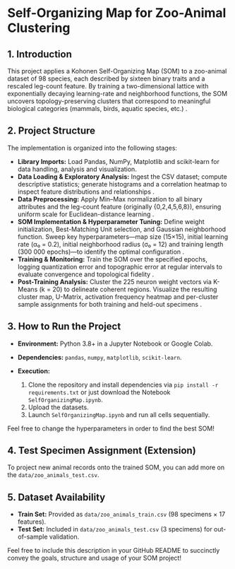 # Self-Organizing Map for Zoo-Animal Clustering

## 1. Introduction
   This project applies a Kohonen Self-Organizing Map (SOM) to a zoo-animal dataset of 98 species, each described by sixteen binary traits and a rescaled leg-count feature. By training a two-dimensional lattice with exponentially decaying learning-rate and neighborhood functions, the SOM uncovers topology-preserving clusters that correspond to meaningful biological categories (mammals, birds, aquatic species, etc.) .

## 2. Project Structure
The implementation is organized into the following stages:

* **Library Imports:** Load Pandas, NumPy, Matplotlib and scikit-learn for data handling, analysis and visualization.
* **Data Loading & Exploratory Analysis:** Ingest the CSV dataset; compute descriptive statistics; generate histograms and a correlation heatmap to inspect feature distributions and relationships .
* **Data Preprocessing:** Apply Min–Max normalization to all binary attributes and the leg-count feature (originally {0,2,4,5,6,8}), ensuring uniform scale for Euclidean-distance learning .
* **SOM Implementation & Hyperparameter Tuning:** Define weight initialization, Best-Matching Unit selection, and Gaussian neighborhood function. Sweep key hyperparameters—map size (15×15), initial learning rate (α₀ = 0.2), initial neighborhood radius (σ₀ = 12) and training length (300 000 epochs)—to identify the optimal configuration .
* **Training & Monitoring:** Train the SOM over the specified epochs, logging quantization error and topographic error at regular intervals to evaluate convergence and topological fidelity .
* **Post-Training Analysis:** Cluster the 225 neuron weight vectors via K-Means (k = 20) to delineate coherent regions. Visualize the resulting cluster map, U-Matrix, activation frequency heatmap and per-cluster sample assignments for both training and held-out specimens .

## 3. How to Run the Project

* **Environment:** Python 3.8+ in a Jupyter Notebook or Google Colab.
* **Dependencies:** `pandas`, `numpy`, `matplotlib`, `scikit-learn`.
* **Execution:**

  1. Clone the repository and install dependencies via `pip install -r requirements.txt` or just download the Notebook `SelfOrganizingMap.ipynb`.
  2. Upload the datasets.
  3. Launch `SelfOrganizingMap.ipynb` and run all cells sequentially.

Feel free to change the hyperparameters in order to find the best SOM!

## 4. Test Specimen Assignment (Extension)
   To project new animal records onto the trained SOM, you can add more on the `data/zoo_animals_test.csv`.

## 5. Dataset Availability

* **Train Set:** Provided as `data/zoo_animals_train.csv` (98 specimens × 17 features).
* **Test Set:** Included in `data/zoo_animals_test.csv` (3 specimens) for out-of-sample validation.

Feel free to include this description in your GitHub README to succinctly convey the goals, structure and usage of your SOM project!
